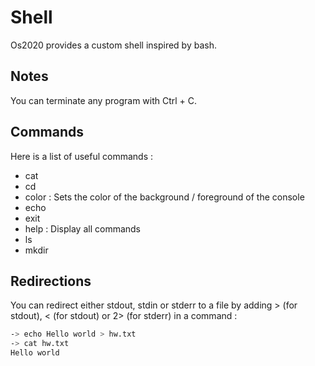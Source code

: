 # Shell

Os2020 provides a custom shell inspired by bash.

## Notes

You can terminate any program with Ctrl + C.

## Commands

Here is a list of useful commands :

- cat
- cd
- color : Sets the color of the background / foreground of the console
- echo
- exit
- help : Display all commands
- ls
- mkdir

## Redirections

You can redirect either stdout, stdin or stderr to a file by adding > (for stdout), < (for stdout) or 2> (for stderr) in a command :

```sh
-> echo Hello world > hw.txt
-> cat hw.txt
Hello world
```
